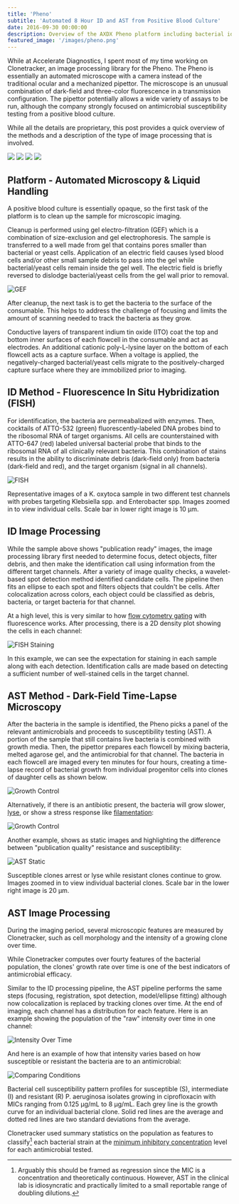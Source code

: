 ```yaml
---
title: 'Pheno'
subtitle: 'Automated 8 Hour ID and AST from Positive Blood Culture'
date: 2016-09-30 00:00:00
description: Overview of the AXDX Pheno platform including bacterial identification method, antimicrobial susceptibility testing, and de novo clinical trial
featured_image: '/images/pheno.png'
---
```


While at Accelerate Diagnostics, I spent most of my time working on Clonetracker, an image processing library for the Pheno.
The Pheno is essentially an automated microscope with a camera instead of the traditional ocular and a mechanized pipettor.
The microscope is an unusual combination of dark-field and three-color fluorescence in a transmission configuration.
The pipettor potentially allows a wide variety of assays to be run, although the company strongly focused on antimicrobial susceptibility testing from a positive blood culture.

While all the details are proprietary, this post provides a quick overview of the methods and a description of the type of image processing that is involved.

<div class="gallery" data-columns="3">
	<img src="/images/pheno.png">
	<img src="/images/pheno_front.png">
	<img src="/images/pheno_side.png">
	<img src="/images/pheno_consumables.png">
</div>


## Platform - Automated Microscopy & Liquid Handling
A positive blood culture is essentially opaque, so the first task of the platform is to clean up the sample for microscopic imaging.

Cleanup is performed using gel electro-filtration (GEF) which is a combination of size-exclusion and gel electrophoresis.
The sample is transferred to a well made from gel that contains pores smaller than bacterial or yeast cells. 
Application of an electric field causes lysed blood cells and/or other small sample debris to pass into the gel while bacterial/yeast cells remain inside the gel well.
The electric field is briefly reversed to dislodge bacterial/yeast cells from the gel wall prior to removal.

![GEF](/images/gef.png)

After cleanup, the next task is to get the bacteria to the surface of the consumable.
This helps to address the challenge of focusing and limits the amount of scanning needed to track the bacteria as they grow.

Conductive layers of transparent indium tin oxide (ITO) coat the top and bottom inner surfaces of each flowcell in the consumable and act as electrodes.
An additional cationic poly-L-lysine layer on the bottom of each flowcell acts as a capture surface. 
When a voltage is applied, the negatively-charged bacterial/yeast cells migrate to the positively-charged capture surface where they are immobilized prior to imaging.

## ID Method - Fluorescence In Situ Hybridization (FISH)

For identification, the bacteria are permeabalized with enzymes. Then, cocktails of ATTO-532 (green) fluorescently-labeled DNA probes bind to the ribosomal RNA of target organisms.
All cells are counterstained with ATTO-647 (red) labeled universal bacterial probe that binds to the ribosomal RNA of all clinically relevant bacteria.
This combination of stains results in the ability to discriminate debris (dark-field only) from bacteria (dark-field and red), and the target organism (signal in all channels).

![FISH](/images/fish.png)

Representative images of a K. oxytoca sample in two different test channels with probes targeting Klebsiella spp. and Enterobacter spp. Images zoomed in to view individual cells. Scale bar in lower right image is 10 μm.

## ID Image Processing

While the sample above shows "publication ready" images, the image processing library first needed to determine focus, detect objects, filter debris, and then make the identification call using information from the different target channels. 
After a variety of image quality checks, a wavelet-based spot detection method identified candidate cells. 
The pipeline then fits an ellipse to each spot and filters objects that couldn't be cells. 
After colocalization across colors, each object could be classified as debris, bacteria, or target bacteria for that channel.

At a high level, this is very similar to how [flow cytometry gating](https://www.bio-rad-antibodies.com/flow-cytometry-gating-strategies.html) with fluorescence works. 
After processing, there is a 2D density plot showing the cells in each channel:

![FISH Staining](/images/FISHPlot.png)

In this example, we can see the expectation for staining in each sample along with each detection. Identification calls are made based on detecting a sufficient number of  well-stained cells in the target channel.


## AST Method - Dark-Field Time-Lapse Microscopy
After the bacteria in the sample is identified, the Pheno picks a panel of the relevant antimicrobials and proceeds to susceptibility testing (AST).
A portion of the sample that still contains live bacteria is combined with growth media. Then, the pipettor prepares each flowcell by mixing bacteria, melted agarose gel, and the antimicrobial for that channel.
The bacteria in each flowcell are imaged every ten minutes for four hours, creating a time-lapse record of bacterial growth from individual progenitor cells into clones of daughter cells as shown below.

![Growth Control](/images/gc.gif)

Alternatively, if there is an antibiotic present, the bacteria will grow slower, [lyse](https://en.wikipedia.org/wiki/Lysis), or show a stress response like [filamentation](https://en.wikipedia.org/wiki/Filamentation):

![Growth Control](/images/filament.gif)

Another example, shows as static images and highlighting the difference between "publication quality" resistance and susceptibility:

![AST Static](/images/ast1.png)

Susceptible clones arrest or lyse while resistant clones continue to grow. 
Images zoomed in to view individual bacterial clones. 
Scale bar in the lower right image is 20 μm. 

## AST Image Processing

During the imaging period, several microscopic features are measured by Clonetracker, such as cell morphology and the intensity of a growing clone over time.

While Clonetracker computes over fourty features of the bacterial population, the clones' growth rate over time is one of the best indicators of antimicrobial efficacy. 

Similar to the ID processing pipeline, the AST pipeline performs the same steps (focusing, registration, spot detection, model/ellipse fitting) although now colocalization is replaced by tracking clones over time.
At the end of imaging, each channel has a distribution for each feature. Here is an example showing the population of the "raw" intensity over time in one channel:

![Intensity Over Time](/images/clone_int_plot.png)

And here is an example of how that intensity varies based on how susceptible or resistant the bacteria are to an antimicrobial:

![Comparing Conditions](/images/ast2.png)

Bacterial cell susceptibility pattern profiles for susceptible (S), intermediate (I) and resistant (R) P. aeruginosa isolates growing in ciprofloxacin with MICs ranging from 0.125 μg/mL to 8 μg/mL. Each grey line is the growth curve for an individual bacterial clone. Solid red lines are the average and dotted red lines are two standard deviations from the average.

Clonetracker used summary statistics on the population as features to classify[^1] each bacterial strain at the [minimum inhibitory concentration](https://en.wikipedia.org/wiki/Minimum_inhibitory_concentration) level for each antimicrobial tested.


[^1]: Arguably this should be framed as regression since the MIC is a concentration and theoretically continuous. However, AST in the clinical lab is idiosyncratic and practically limited to a small reportable range of doubling dilutions.

